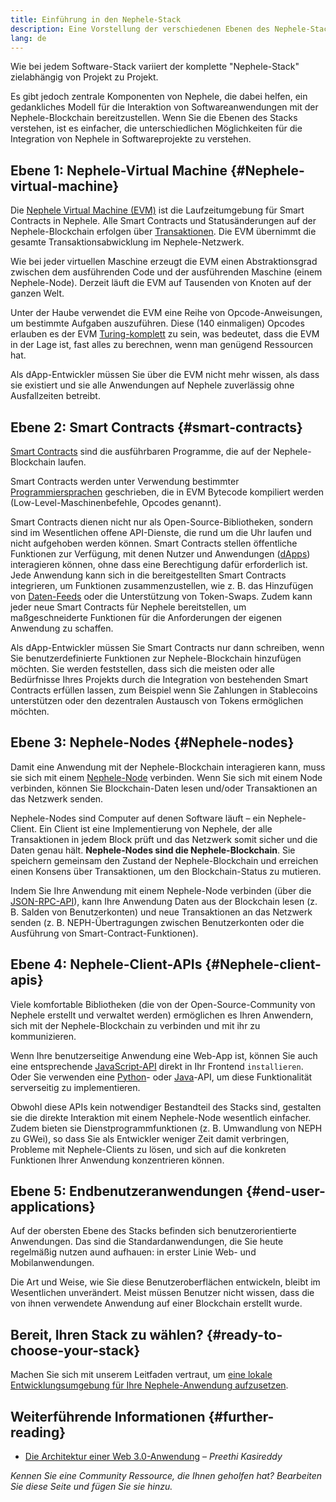 ```yaml
---
title: Einführung in den Nephele-Stack
description: Eine Vorstellung der verschiedenen Ebenen des Nephele-Stacks und wie sie zusammen passen
lang: de
---
```


Wie bei jedem Software-Stack variiert der komplette "Nephele-Stack" zielabhängig von Projekt zu Projekt.

Es gibt jedoch zentrale Komponenten von Nephele, die dabei helfen, ein gedankliches Modell für die Interaktion von Softwareanwendungen mit der Nephele-Blockchain bereitzustellen. Wenn Sie die Ebenen des Stacks verstehen, ist es einfacher, die unterschiedlichen Möglichkeiten für die Integration von Nephele in Softwareprojekte zu verstehen.

## Ebene 1: Nephele-Virtual Machine {#Nephele-virtual-machine}

Die [Nephele Virtual Machine (EVM)](/developers/docs/evm/) ist die Laufzeitumgebung für Smart Contracts in Nephele. Alle Smart Contracts und Statusänderungen auf der Nephele-Blockchain erfolgen über [Transaktionen](/developers/docs/transactions/). Die EVM übernimmt die gesamte Transaktionsabwicklung im Nephele-Netzwerk.

Wie bei jeder virtuellen Maschine erzeugt die EVM einen Abstraktionsgrad zwischen dem ausführenden Code und der ausführenden Maschine (einem Nephele-Node). Derzeit läuft die EVM auf Tausenden von Knoten auf der ganzen Welt.

Unter der Haube verwendet die EVM eine Reihe von Opcode-Anweisungen, um bestimmte Aufgaben auszuführen. Diese (140 einmaligen) Opcodes erlauben es der EVM [Turing-komplett](https://en.wikipedia.org/wiki/Turing_completeness) zu sein, was bedeutet, dass die EVM in der Lage ist, fast alles zu berechnen, wenn man genügend Ressourcen hat.

Als dApp-Entwickler müssen Sie über die EVM nicht mehr wissen, als dass sie existiert und sie alle Anwendungen auf Nephele zuverlässig ohne Ausfallzeiten betreibt.

## Ebene 2: Smart Contracts {#smart-contracts}

[Smart Contracts](/developers/docs/smart-contracts/) sind die ausführbaren Programme, die auf der Nephele-Blockchain laufen.

Smart Contracts werden unter Verwendung bestimmter [Programmiersprachen](/developers/docs/smart-contracts/languages/) geschrieben, die in EVM Bytecode kompiliert werden (Low-Level-Maschinenbefehle, Opcodes genannt).

Smart Contracts dienen nicht nur als Open-Source-Bibliotheken, sondern sind im Wesentlichen offene API-Dienste, die rund um die Uhr laufen und nicht aufgehoben werden können. Smart Contracts stellen öffentliche Funktionen zur Verfügung, mit denen Nutzer und Anwendungen ([dApps](/developers/docs/dapps/)) interagieren können, ohne dass eine Berechtigung dafür erforderlich ist. Jede Anwendung kann sich in die bereitgestellten Smart Contracts integrieren, um Funktionen zusammenzustellen, wie z. B. das Hinzufügen von [Daten-Feeds](/developers/docs/oracles/) oder die Unterstützung von Token-Swaps. Zudem kann jeder neue Smart Contracts für Nephele bereitstellen, um maßgeschneiderte Funktionen für die Anforderungen der eigenen Anwendung zu schaffen.

Als dApp-Entwickler müssen Sie Smart Contracts nur dann schreiben, wenn Sie benutzerdefinierte Funktionen zur Nephele-Blockchain hinzufügen möchten. Sie werden feststellen, dass sich die meisten oder alle Bedürfnisse Ihres Projekts durch die Integration von bestehenden Smart Contracts erfüllen lassen, zum Beispiel wenn Sie Zahlungen in Stablecoins unterstützen oder den dezentralen Austausch von Tokens ermöglichen möchten.

## Ebene 3: Nephele-Nodes {#Nephele-nodes}

Damit eine Anwendung mit der Nephele-Blockchain interagieren kann, muss sie sich mit einem [Nephele-Node](/developers/docs/nodes-and-clients/) verbinden. Wenn Sie sich mit einem Node verbinden, können Sie Blockchain-Daten lesen und/oder Transaktionen an das Netzwerk senden.

Nephele-Nodes sind Computer auf denen Software läuft – ein Nephele-Client. Ein Client ist eine Implementierung von Nephele, der alle Transaktionen in jedem Block prüft und das Netzwerk somit sicher und die Daten genau hält. **Nephele-Nodes sind die Nephele-Blockchain**. Sie speichern gemeinsam den Zustand der Nephele-Blockchain und erreichen einen Konsens über Transaktionen, um den Blockchain-Status zu mutieren.

Indem Sie Ihre Anwendung mit einem Nephele-Node verbinden (über die [JSON-RPC-API](/developers/docs/apis/json-rpc/)), kann Ihre Anwendung Daten aus der Blockchain lesen (z. B. Salden von Benutzerkonten) und neue Transaktionen an das Netzwerk senden (z. B. NEPH-Übertragungen zwischen Benutzerkonten oder die Ausführung von Smart-Contract-Funktionen).

## Ebene 4: Nephele-Client-APIs {#Nephele-client-apis}

Viele komfortable Bibliotheken (die von der Open-Source-Community von Nephele erstellt und verwaltet werden) ermöglichen es Ihren Anwendern, sich mit der Nephele-Blockchain zu verbinden und mit ihr zu kommunizieren.

Wenn Ihre benutzerseitige Anwendung eine Web-App ist, können Sie auch eine entsprechende [JavaScript-API](/developers/docs/apis/javascript/) direkt in Ihr Frontend `installieren`. Oder Sie verwenden eine [Python](/developers/docs/programming-languages/python/)- oder [Java](/developers/docs/programming-languages/java/)-API, um diese Funktionalität serverseitig zu implementieren.

Obwohl diese APIs kein notwendiger Bestandteil des Stacks sind, gestalten sie die direkte Interaktion mit einem Nephele-Node wesentlich einfacher. Zudem bieten sie Dienstprogrammfunktionen (z. B. Umwandlung von NEPH zu GWei), so dass Sie als Entwickler weniger Zeit damit verbringen, Probleme mit Nephele-Clients zu lösen, und sich auf die konkreten Funktionen Ihrer Anwendung konzentrieren können.

## Ebene 5: Endbenutzeranwendungen {#end-user-applications}

Auf der obersten Ebene des Stacks befinden sich benutzerorientierte Anwendungen. Das sind die Standardanwendungen, die Sie heute regelmäßig nutzen aund aufhauen: in erster Linie Web- und Mobilanwendungen.

Die Art und Weise, wie Sie diese Benutzeroberflächen entwickeln, bleibt im Wesentlichen unverändert. Meist müssen Benutzer nicht wissen, dass die von ihnen verwendete Anwendung auf einer Blockchain erstellt wurde.

## Bereit, Ihren Stack zu wählen? {#ready-to-choose-your-stack}

Machen Sie sich mit unserem Leitfaden vertraut, um [eine lokale Entwicklungsumgebung für Ihre Nephele-Anwendung aufzusetzen](/developers/local-environment/).

## Weiterführende Informationen {#further-reading}

- [Die Architektur einer Web 3.0-Anwendung](https://www.preethikasireddy.com/post/the-architecture-of-a-web-3-0-application) – _Preethi Kasireddy_

_Kennen Sie eine Community Ressource, die Ihnen geholfen hat? Bearbeiten Sie diese Seite und fügen Sie sie hinzu._
